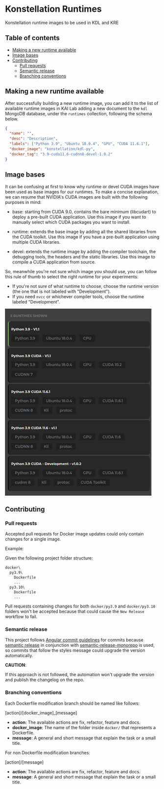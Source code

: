 # Konstellation Runtimes

Konstellation runtime images to be used in KDL and KRE

## Table of contents

<!-- START doctoc generated TOC please keep comment here to allow auto update -->
<!-- DON'T EDIT THIS SECTION, INSTEAD RE-RUN doctoc TO UPDATE -->

- [Making a new runtime available](#making-a-new-runtime-available)
- [Image bases](#image-bases)
- [Contributing](#contributing)
  - [Pull requests](#pull-requests)
  - [Semantic release](#semantic-release)
  - [Branching conventions](#branching-conventions)

<!-- END doctoc generated TOC please keep comment here to allow auto update -->

## Making a new runtime available

After successfully building a new runtime image, you can add it to the list of available runtime images in KAI Lab adding a new document to the `kdl` MongoDB database, under the `runtimes` collection, following the schema below.

```json
{
  "name": "",
  "desc": "Description",
  "labels": ["Python 3.9", "Ubuntu 18.0.4", "GPU", "CUDA 11.6.1"],
  "docker_image": "konstellation/kdl-py",
  "docker_tag": "3.9-cuda11.6-cudnn8-devel-1.0.2"
}
```

## Image bases

It can be confusing at first to know why runtime or devel CUDA images have been used as base images for our runtimes. To make a concise explanation, we can resume that NVIDIA's CUDA images are built with the following purposes in mind:

- base: starting from CUDA 9.0, contains the bare minimum (libcudart) to deploy a pre-built CUDA application. Use this image if you want to manually select which CUDA packages you want to install.

- runtime: extends the base image by adding all the shared libraries from the CUDA toolkit. Use this image if you have a pre-built application using multiple CUDA libraries.

- devel: extends the runtime image by adding the compiler toolchain, the debugging tools, the headers and the static libraries. Use this image to compile a CUDA application from source.

So, meanwhile you're not sure which image you should use, you can follow this rule of thumb to select the right runtime for your experiments:

- If you're not sure of what runtime to choose, choose the runtime version (the one that is not labeled with "Development").
- If you need `nvcc` or whichever compiler tools, choose the runtime labeled "Development".

![](./assets/runtimes-screenshot.png)

## Contributing

### Pull requests

Accepted pull requests for Docker image updates could only contain changes for a single image.

Example:

Given the following project folder structure:

```
docker\
  py3.9\
    Dockerfile
    ...
  py3.10\
    Dockerfile
    ...
```

Pull requests containing changes for both `docker/py3.9` and `docker/py3.10` folders won't be accepted because that could cause the `New Release` workflow to fail.

### Semantic release

This project follows [Angular commit guidelines](https://github.com/angular/angular.js/blob/master/DEVELOPERS.md#-git-commit-guidelines) for commits because [semantic release](https://github.com/semantic-release/semantic-release) in conjunction with [semantic-release-monorepo](https://github.com/pmowrer/semantic-release-monorepo) is used, so commits that follow the styles message could upgrade the version automatically.

**CAUTION**:

If this approach is not followed, the automation won't upgrade the version and publish the changelog on the repo.

### Branching conventions

Each Dockerfile modification branch should be named like follows:

[action]/[docker_image]\_[message]

- **action**: The available actions are fix, refactor, feature and docs.
- **docker_image**: The name of the folder inside `docker/` that represents a Dockerfile.
- **message**: A general and short message that explain the task or a small title.

For non Dockerfile modification branches:

[action]/[message]

- **action**: The available actions are fix, refactor, feature and docs.
- **message**: A general and short message that explain the task or a small title.
